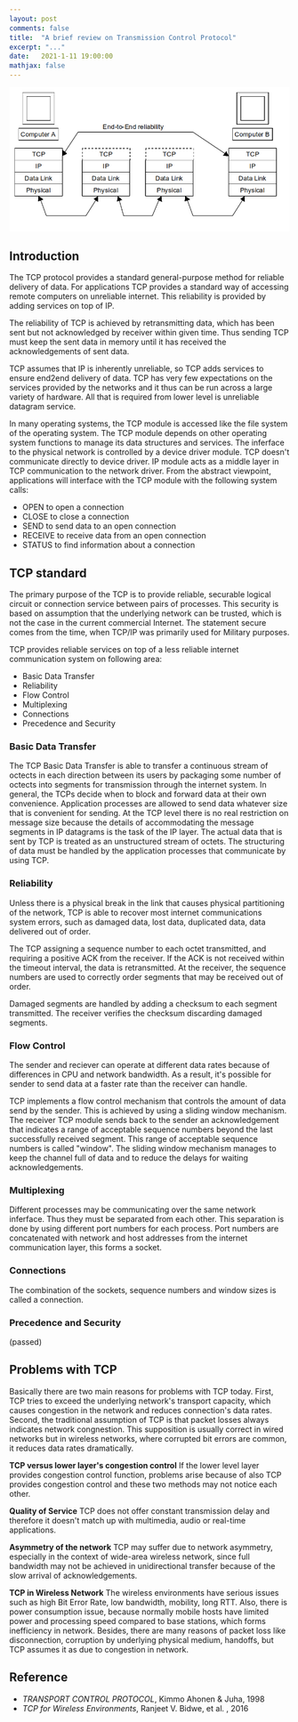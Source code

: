```yaml
---
layout: post
comments: false
title:  "A brief review on Transmission Control Protocol"
excerpt: "..."
date:   2021-1-11 19:00:00
mathjax: false
---
```


<div class="imgcap">
<img src="/assets/review_tcp/b3_1.png">
</div>

## Introduction
The TCP protocol provides a standard general-purpose method for reliable delivery of data. For applications 
TCP provides a standard way of accessing remote computers on unreliable internet. This reliability is provided by adding services on top of IP.

The reliability of TCP is achieved by retransmitting data, which has been sent but not acknowledged by receiver within given time. Thus sending TCP must keep the sent data in memory until it has received the acknowledgements of sent data.

TCP assumes that IP is inherently unreliable, so TCP adds services to ensure end2end delivery of data. TCP has very few expectations on the services provided by the networks and it thus can be run across a large variety of hardware. All that is required from lower level is unreliable datagram service.

In many operating systems, the TCP module is accessed like the file system of the operating system. The TCP module depends on other operating system functions to manage its data structures and services. The inferface to the physical network is controlled by a device driver module. TCP doesn't communicate directly to device driver. IP module acts as a middle layer in TCP communication to the network driver. From the abstract viewpoint, applications will interface with the TCP module with the following system calls:
- OPEN  to open a connection
- CLOSE  to close a connection
- SEND  to send data to an open connection
- RECEIVE  to receive data from an open connection
- STATUS  to find information about a connection

## TCP standard

The primary purpose of the TCP is to provide reliable, securable logical circuit or connection service between pairs of processes. This security is based on assumption that the underlying network can be trusted, which is not the case in the current commercial Internet. The statement secure comes from the time, when TCP/IP was primarily used for Military purposes.

TCP provides reliable services on top of a less reliable internet communication system on following area:
- Basic Data Transfer
- Reliability
- Flow Control
- Multiplexing
- Connections
- Precedence and Security

### Basic Data Transfer
The TCP Basic Data Transfer is able to transfer a continuous stream of octects in each direction between its users by packaging some number of octects into segments for transmission through the internet system. 
In general, the TCPs decide when to block and forward data at their own convenience.
Application processes are allowed to send data whatever size that is convenient for sending. At the TCP level there is no real restriction on message size because the details of accommodating the message segments in IP datagrams is the task of the IP layer.
The actual data that is sent by TCP is treated as an unstructured stream of octets. The structuring of data must be handled by the application processes that communicate by using TCP.

### Reliability
Unless there is a physical break in the link that causes physical partitioning of the network, TCP is able to recover most internet communications system errors, such as damaged data, lost data, duplicated data, data delivered out of order.

The TCP assigning a sequence number to each octet transmitted, and requiring a positive ACK from the receiver. If the ACK is not received within the timeout interval, the data is retransmitted. At the receiver, the sequence numbers are used to correctly order segments that may be received out of order. 

Damaged segments are handled by adding a checksum to each segment transmitted. The receiver verifies the checksum discarding damaged segments.

### Flow Control

The sender and reciever can operate at different data rates because of differences in CPU and network bandwidth. As a result, it's possible for sender to send data at a faster rate than the receiver can handle.

TCP implements a flow control mechanism that controls the amount of data send by the sender. This is achieved by using a sliding window mechanism. The receiver TCP module sends back to the sender an acknowledgement that indicates a range of acceptable sequence numbers beyond the last successfully received segment. This range of acceptable sequence numbers is called "window". The sliding window mechanism manages to keep the channel full of data and to reduce the delays for waiting acknowledgements.

### Multiplexing

Different processes may be communicating over the same network inferface. Thus they must be separated from each other. This separation is done by using different port numbers for each process. Port numbers are concatenated with network and host addresses from the internet communication layer, this forms a socket.

### Connections

The combination of the sockets, sequence numbers and window sizes is called a connection.

### Precedence and Security

(passed)

## Problems with TCP 
Basically there are two main reasons for problems with TCP today. First, TCP tries to exceed the underlying network's transport capacity, which causes congestion in the network and reduces connection's data rates. Second, the traditional assumption of TCP is that packet losses always indicates network congnestion. This supposition is usually correct in wired networks but in wireless networks, where corrupted bit errors are common, it reduces data rates dramatically.

**TCP versus lower layer's congestion control** If the lower level layer provides congestion control function, problems arise because of also TCP provides congestion control and these two methods may not notice each other.
 
**Quality of Service** TCP does not offer constant transmission delay and therefore it doesn't match up with multimedia, audio or real-time applications.

**Asymmetry of the network** TCP may suffer due to network asymmetry, especially in the context of wide-area wireless network, since full bandwidth may not be achieved in unidirectional transfer because of the slow arrival of acknowledgements.

**TCP in Wireless Network** The wireless environments have serious issues such as high Bit Error Rate, low bandwidth, mobility, long RTT. Also, there is power consumption issue, because normally mobile hosts have limited power and processing speed compared to base stations, which forms inefficiency in network. Besides, there are many reasons of packet loss like disconnection, corruption by underlying physical medium, handoffs, but TCP assumes it as due to congestion in network.

## Reference
- *TRANSPORT CONTROL PROTOCOL*, Kimmo Ahonen & Juha, 1998
- *TCP for Wireless Environments*, Ranjeet V. Bidwe, et al. , 2016  